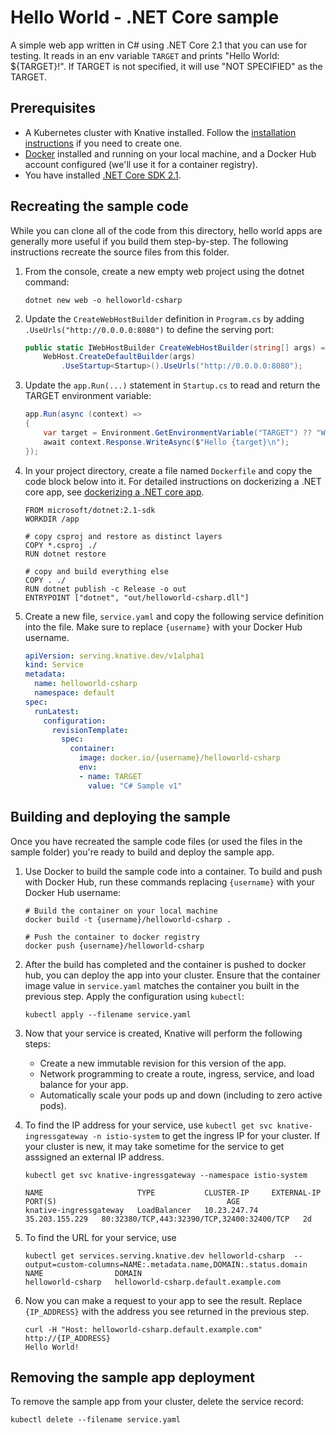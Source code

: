 # Hello World - .NET Core sample

A simple web app written in C# using .NET Core 2.1 that you can use for testing.
It reads in an env variable `TARGET` and prints "Hello World: ${TARGET}!". If
TARGET is not specified, it will use "NOT SPECIFIED" as the TARGET.

## Prerequisites

* A Kubernetes cluster with Knative installed. Follow the
  [installation instructions](https://github.com/knative/docs/blob/master/install/README.md) if you need
  to create one.
* [Docker](https://www.docker.com) installed and running on your local machine,
  and a Docker Hub account configured (we'll use it for a container registry).
* You have installed [.NET Core SDK 2.1](https://www.microsoft.com/net/core).

## Recreating the sample code

While you can clone all of the code from this directory, hello world apps are
generally more useful if you build them step-by-step. The following instructions
recreate the source files from this folder.

1. From the console, create a new empty web project using the dotnet command:

    ```shell
    dotnet new web -o helloworld-csharp
    ```

1. Update the `CreateWebHostBuilder` definition in `Program.cs` by adding
   `.UseUrls("http://0.0.0.0:8080")` to define the serving port:

    ```csharp
    public static IWebHostBuilder CreateWebHostBuilder(string[] args) =>
        WebHost.CreateDefaultBuilder(args)
            .UseStartup<Startup>().UseUrls("http://0.0.0.0:8080");
    ```

1. Update the `app.Run(...)` statement in `Startup.cs` to read and return the
   TARGET environment variable:

    ```csharp
    app.Run(async (context) =>
    {
        var target = Environment.GetEnvironmentVariable("TARGET") ?? "World";
        await context.Response.WriteAsync($"Hello {target}\n");
    });
    ```

1. In your project directory, create a file named `Dockerfile` and copy the code
   block below into it. For detailed instructions on dockerizing a .NET core app,
   see [dockerizing a .NET core app](https://docs.microsoft.com/en-us/dotnet/core/docker/docker-basics-dotnet-core#dockerize-the-net-core-application).

    ```docker
    FROM microsoft/dotnet:2.1-sdk
    WORKDIR /app

    # copy csproj and restore as distinct layers
    COPY *.csproj ./
    RUN dotnet restore

    # copy and build everything else
    COPY . ./
    RUN dotnet publish -c Release -o out
    ENTRYPOINT ["dotnet", "out/helloworld-csharp.dll"]
    ```

1. Create a new file, `service.yaml` and copy the following service definition
   into the file. Make sure to replace `{username}` with your Docker Hub username.

    ```yaml
    apiVersion: serving.knative.dev/v1alpha1
    kind: Service
    metadata:
      name: helloworld-csharp
      namespace: default
    spec:
      runLatest:
        configuration:
          revisionTemplate:
            spec:
              container:
                image: docker.io/{username}/helloworld-csharp
                env:
                - name: TARGET
                  value: "C# Sample v1"
    ```

## Building and deploying the sample

Once you have recreated the sample code files (or used the files in the sample
folder) you're ready to build and deploy the sample app.

1. Use Docker to build the sample code into a container. To build and push with
   Docker Hub, run these commands replacing `{username}` with your
   Docker Hub username:

    ```shell
    # Build the container on your local machine
    docker build -t {username}/helloworld-csharp .

    # Push the container to docker registry
    docker push {username}/helloworld-csharp
    ```

1. After the build has completed and the container is pushed to docker hub, you
   can deploy the app into your cluster. Ensure that the container image value
   in `service.yaml` matches the container you built in
   the previous step. Apply the configuration using `kubectl`:

    ```shell
    kubectl apply --filename service.yaml
    ```

1. Now that your service is created, Knative will perform the following steps:
   * Create a new immutable revision for this version of the app.
   * Network programming to create a route, ingress, service, and load balance for your app.
   * Automatically scale your pods up and down (including to zero active pods).

1. To find the IP address for your service, use
   `kubectl get svc knative-ingressgateway -n istio-system` to get the ingress IP for your
   cluster. If your cluster is new, it may take sometime for the service to get asssigned
   an external IP address.

    ```shell
    kubectl get svc knative-ingressgateway --namespace istio-system

    NAME                     TYPE           CLUSTER-IP     EXTERNAL-IP      PORT(S)                                      AGE
    knative-ingressgateway   LoadBalancer   10.23.247.74   35.203.155.229   80:32380/TCP,443:32390/TCP,32400:32400/TCP   2d

    ```

1. To find the URL for your service, use
    ```
    kubectl get services.serving.knative.dev helloworld-csharp  --output=custom-columns=NAME:.metadata.name,DOMAIN:.status.domain
    NAME                DOMAIN
    helloworld-csharp   helloworld-csharp.default.example.com
    ```

1. Now you can make a request to your app to see the result. Replace
   `{IP_ADDRESS}` with the address you see returned in the previous step.

    ```shell
    curl -H "Host: helloworld-csharp.default.example.com" http://{IP_ADDRESS}
    Hello World!
    ```

## Removing the sample app deployment

To remove the sample app from your cluster, delete the service record:

```shell
kubectl delete --filename service.yaml
```

